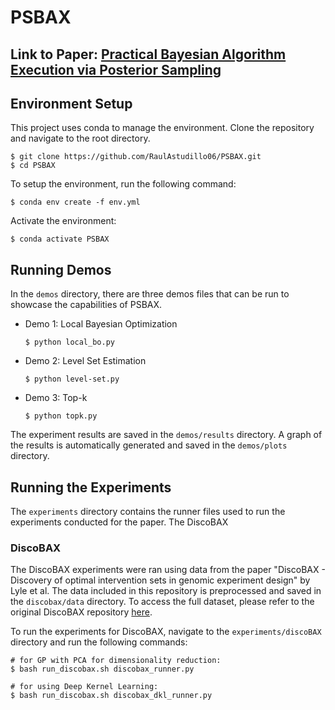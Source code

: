 # PSBAX

## Link to Paper: [Practical Bayesian Algorithm Execution via Posterior Sampling](https://arxiv.org/abs/2410.20596)

## Environment Setup
This project uses conda to manage the environment. Clone the repository and navigate to the root directory.
```
$ git clone https://github.com/RaulAstudillo06/PSBAX.git
$ cd PSBAX
```
To setup the environment, run the following command:
```
$ conda env create -f env.yml
```
Activate the environment:
```
$ conda activate PSBAX
```

## Running Demos
In the `demos` directory, there are three demos files that can be run to showcase the capabilities of PSBAX.

- Demo 1: Local Bayesian Optimization
    ```
    $ python local_bo.py
    ```
- Demo 2: Level Set Estimation
    ```
    $ python level-set.py
    ```
- Demo 3: Top-k
    ```
    $ python topk.py
    ```

The experiment results are saved in the `demos/results` directory. A graph of the results is automatically generated and saved in the `demos/plots` directory.


## Running the Experiments

The `experiments` directory contains the runner files used to run the experiments conducted for the paper. The DiscoBAX 

### DiscoBAX
The DiscoBAX experiments were ran using data from the paper "DiscoBAX - Discovery of optimal intervention sets in genomic experiment design" by Lyle et al. The data included in this repository is preprocessed and saved in the `discobax/data` directory. To access the full dataset, please refer to the original DiscoBAX repository [here](https://github.com/amehrjou/DiscoBAX). 

To run the experiments for DiscoBAX, navigate to the `experiments/discoBAX` directory and run the following commands:
```
# for GP with PCA for dimensionality reduction:
$ bash run_discobax.sh discobax_runner.py

# for using Deep Kernel Learning:
$ bash run_discobax.sh discobax_dkl_runner.py
```

